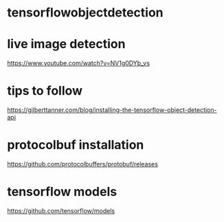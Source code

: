 # tensorflowobjectdetection
# live image detection
https://www.youtube.com/watch?v=NV1g0DYb_vs
# tips to follow
https://gilberttanner.com/blog/installing-the-tensorflow-object-detection-api
# protocolbuf installation
https://github.com/protocolbuffers/protobuf/releases

# tensorflow models
https://github.com/tensorflow/models
